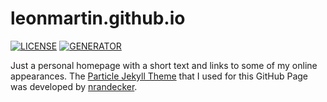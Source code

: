 # leonmartin.github.io

[![LICENSE](https://img.shields.io/badge/license-MIT-blue.svg)](LICENSE)
[![GENERATOR](https://img.shields.io/badge/made_with-jekyll-blue.svg)](https://jekyllrb.com/)

Just a personal homepage with a short text and links to some of my online appearances. The [Particle Jekyll Theme](https://github.com/nrandecker/particle) that I used for this GitHub Page was developed by [nrandecker](https://github.com/nrandecker).
